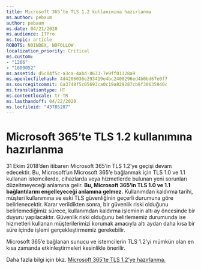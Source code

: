 ```yaml
---
title: Microsoft 365’te TLS 1.2 kullanımına hazırlanma
ms.author: pebaum
author: pebaum
ms.date: 04/21/2020
ms.audience: ITPro
ms.topic: article
ROBOTS: NOINDEX, NOFOLLOW
localization_priority: Critical
ms.custom:
- "1266"
- "1600052"
ms.assetid: d5c84f5c-a3ca-4abd-8633-7e9ff01328a9
ms.openlocfilehash: 4d4206036e293419e4bc2400296ed4b0bd67e0f7
ms.sourcegitcommit: 6a3748f5c05693ca0c19a829287cb8f30635940c
ms.translationtype: HT
ms.contentlocale: tr-TR
ms.lasthandoff: 04/22/2020
ms.locfileid: "43785287"
---
```

# <a name="prepare-for-use-of-tls-12-in-microsoft-365"></a>Microsoft 365’te TLS 1.2 kullanımına hazırlanma

31 Ekim 2018’den itibaren Microsoft 365’in TLS 1.2’ye geçişi devam edecektir. Bu, Microsoft’un Microsoft 365’e bağlanmak için TLS 1.0 ve 1.1 kullanan istemcilerde, cihazlarda veya hizmetlerde bulunan yeni sorunları düzeltmeyeceği anlamına gelir. **Bu, Microsoft 365’in TLS 1.0 ve 1.1 bağlantılarını engelleyeceği anlamına gelmez.** Kullanımdan kaldırma tarihi, müşteri kullanımına ve eski TLS güvenliğinin geçerli durumuna göre belirlenecektir. Karar verildikten sonra, bir güvenlik riski olduğunu belirlemediğimiz sürece, kullanımdan kaldırma işleminin altı ay öncesinde bir duyuru yapılacaktır. Güvenlik riski olduğunu belirlememiz durumunda ise hizmetleri kullanan müşterilerimizi korumak amacıyla altı aydan daha kısa bir süre içinde işlemi gerçekleştirmemiz gerekebilir.
  
Microsoft 365’e bağlanan sunucu ve istemcilerin TLS 1.2’yi mümkün olan en kısa zamanda etkinleştirmeleri kesinlikle önerilir.
  
Daha fazla bilgi için bkz. [Microsoft 365’te TLS 1.2’ye hazırlanma.](https://support.microsoft.com/help/4057306/preparing-for-tls-1-2-in-office-365)
  